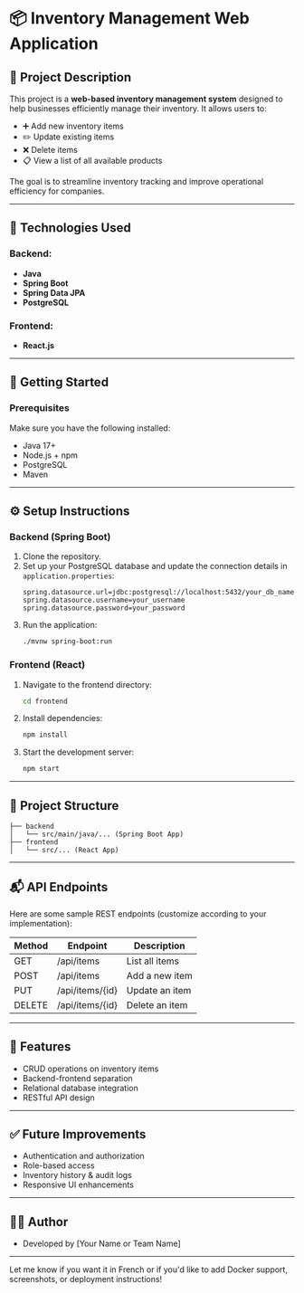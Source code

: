 # 📦 Inventory Management Web Application

## 📝 Project Description

This project is a **web-based inventory management system** designed to help businesses efficiently manage their inventory. It allows users to:

- ➕ Add new inventory items  
- ✏️ Update existing items  
- ❌ Delete items  
- 📋 View a list of all available products  

The goal is to streamline inventory tracking and improve operational efficiency for companies.

---

## 🧰 Technologies Used

### Backend:
- **Java**
- **Spring Boot**
- **Spring Data JPA**
- **PostgreSQL**

### Frontend:
- **React.js**

---

## 🚀 Getting Started

### Prerequisites
Make sure you have the following installed:
- Java 17+
- Node.js + npm
- PostgreSQL
- Maven

---

## ⚙️ Setup Instructions

### Backend (Spring Boot)
1. Clone the repository.
2. Set up your PostgreSQL database and update the connection details in `application.properties`:
   ```properties
   spring.datasource.url=jdbc:postgresql://localhost:5432/your_db_name
   spring.datasource.username=your_username
   spring.datasource.password=your_password
   ```
3. Run the application:
   ```bash
   ./mvnw spring-boot:run
   ```

### Frontend (React)
1. Navigate to the frontend directory:
   ```bash
   cd frontend
   ```
2. Install dependencies:
   ```bash
   npm install
   ```
3. Start the development server:
   ```bash
   npm start
   ```

---

## 📁 Project Structure

```
├── backend
│   └── src/main/java/... (Spring Boot App)
├── frontend
│   └── src/... (React App)
```

---

## 📬 API Endpoints

Here are some sample REST endpoints (customize according to your implementation):

| Method | Endpoint            | Description             |
|--------|---------------------|-------------------------|
| GET    | /api/items          | List all items          |
| POST   | /api/items          | Add a new item          |
| PUT    | /api/items/{id}     | Update an item          |
| DELETE | /api/items/{id}     | Delete an item          |

---

## 📌 Features

- CRUD operations on inventory items
- Backend-frontend separation
- Relational database integration
- RESTful API design

---

## ✅ Future Improvements

- Authentication and authorization
- Role-based access
- Inventory history & audit logs
- Responsive UI enhancements

---

## 🧑‍💻 Author

- Developed by [Your Name or Team Name]

---

Let me know if you want it in French or if you'd like to add Docker support, screenshots, or deployment instructions!
